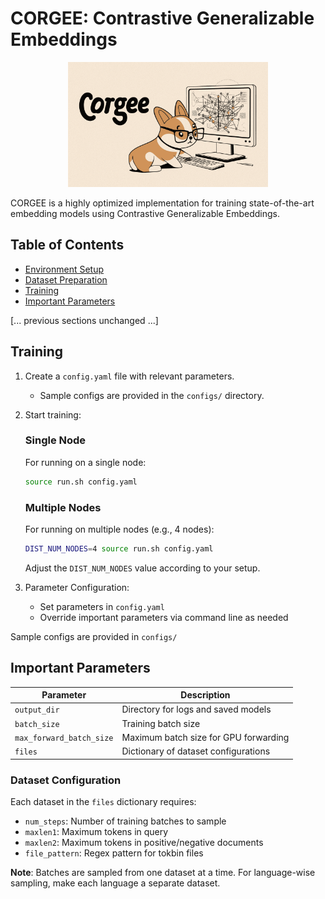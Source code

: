 # CORGEE: Contrastive Generalizable Embeddings

<div align="center">
  <img src="resources/logo.png" alt="CORGEE Logo" width="320" height="200">
</div>

CORGEE is a highly optimized implementation for training state-of-the-art embedding models using Contrastive Generalizable Embeddings.

## Table of Contents
- [Environment Setup](#environment-setup)
- [Dataset Preparation](#dataset-preparation)
- [Training](#training)
- [Important Parameters](#important-parameters)

[... previous sections unchanged ...]

## Training

1. Create a `config.yaml` file with relevant parameters.
   - Sample configs are provided in the `configs/` directory.

2. Start training:

   ### Single Node
   For running on a single node:
   ```bash
   source run.sh config.yaml
   ```

   ### Multiple Nodes
   For running on multiple nodes (e.g., 4 nodes):
   ```bash
   DIST_NUM_NODES=4 source run.sh config.yaml
   ```

   Adjust the `DIST_NUM_NODES` value according to your setup.

3. Parameter Configuration:
   - Set parameters in `config.yaml`
   - Override important parameters via command line as needed

Sample configs are provided in `configs/`

## Important Parameters

| Parameter | Description |
|-----------|-------------|
| `output_dir` | Directory for logs and saved models |
| `batch_size` | Training batch size |
| `max_forward_batch_size` | Maximum batch size for GPU forwarding |
| `files` | Dictionary of dataset configurations |

### Dataset Configuration

Each dataset in the `files` dictionary requires:
- `num_steps`: Number of training batches to sample
- `maxlen1`: Maximum tokens in query
- `maxlen2`: Maximum tokens in positive/negative documents
- `file_pattern`: Regex pattern for tokbin files

**Note**: Batches are sampled from one dataset at a time. For language-wise sampling, make each language a separate dataset.